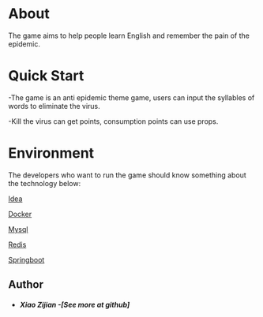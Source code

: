 
# About

The game aims to help people learn English and remember the pain of the epidemic.



# Quick Start

-The game is an anti epidemic theme game, users can input the syllables of words to eliminate the virus.

-Kill the virus can get points, consumption points can use props.



# Environment

The developers who want to run the game should know something about the technology below:

[Idea](https://www.jetbrains.com/idea/ )

[Docker](https://www.docker.com/)

[Mysql](https://www.mysql.com/)

[Redis](https://redis.io/ )

[Springboot](https://spring.io/projects/spring-boot)





## Author
* ##### Xiao Zijian -[See more at github]

  

###

